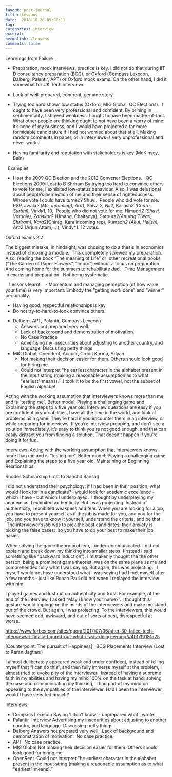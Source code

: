 ```yaml
---
layout: post-journal
title: Lessons
date:  2018-10-26 09:00:11
tag: 
categories: interview
excerpt: 
permalink: /lessons
comments: false
---
```




Learnings from Failure  :

* Preparation, mock interviews, practice is key. I did not do that during IIT D consultancy preparation (BCG), or Oxford (Compass Lexecon, Dalberg, Palantir, APT) or Oxford mock exams. On the other hand, I did it somewhat for UK Tech interviews.

* Lack of well-prepared, coherent, genuine story

* Trying too hard shows low status (Oxford, MIG Global, QC Elections).  I ought to have been very professional and confident. By brining in sentimentality, I showed weakness. I ought to have been matter-of-fact. What other people are thinking ought to not have been a worry of mine: it’s none of my business, and I would have projected a far more formidable candidature if I had not worried about that at all. Making random comments in paper, or in interviews is very unprofessional and never works. 

* Having familiarity and reputation with stakeholders is key (McKinsey, Bain)


  Examples  
- I lost the 2009 QC Election and the 2012 Convener Elections.   QC Elections 2009: Lost to B Shriram By trying too hard to convince others to vote for me, I exhibited low-status behaviour. Also, I was delusional about people’s perception of me and their sense of righteousness. Whose vote I could have turned? Shuvi.  People who did vote for me: PSP, Jwala*2 (Me, incoming), Ara*1, Shiva *2, Nil*2, Kailash*2 (Charu, Surbhi), Vindy*1, 10,  People who did not vote for me: Himadri*2  (Shuvi, Varunie), Zanskar*2 (Umang, Chaitanya), Satpura*2(Anurag Tiwari, Shriram), Kara*2(Chirag, Kara incoming rep), Kumaon*2 (Akul, Helish), Ara*2 (Arjun Attam,… ), Vindy*1. 12 votes. 




Oxford exams 2:2  

The biggest mistake, in hindsight, was chosing to do a thesis in economics instead of choosing a module.  This coompletely screwed my preparation. Also, reading the book “The meaning of Life” or  other recreational books (“The Garden of Paper Flowers”, “Impro”) without a focus on preparation. And coming home for the summers to rehabilitate dad.   
Time Management in exams and preparation.  
Not being systematic.  


   Lessons learnt:    - Momentum and managing perception (of how value your time) is very important. Embody the “getting work done” and “winner” personality.
- Having good, respectful relationships is key
- Do not try-to-hard-to-look convince others. 


* Dalberg, APT, Palantir, Compass Lexecon 
    * Answers not prepared very well. 
    * Lack of background and demonstration of motivation. 
    * No Case Practice
    * Advertising my insecurities about adjusting to another country, and language. Discussing petty things 
* MIG Global, OpenRent, Accurx, Credit Karma, Adyan 
    * Not making their decision easier for them. Others should look good for hiring me. 
    * Could not interpret "he earliest character in the alphabet present in the input string (making a reasonable assumption as to what "earliest" means).”  I took it to be the first vowel, not the subset of English alphabet.







Acting with the working assumption that interviewers knows more than me and is “testing me”. Better model: Playing a challenging game and Explaining the steps to a five year old.
Interview questions are easy if you are confident in your abilities, have all the time in the world, and look at problems as a game. They’re hard if you encounter them in an interview, or while preparing for interviews. If you’re interview prepping, and don’t see a solution immediately, it’s easy to think you’re not good enough, and that can easily distract you from finding a solution. 
That doesn’t happen if you’re doing it for fun. 


Interviews:
Acting with the working assumption that interviewers knows more than me and is “testing me”. Better model: Playing a challenging game and Explaining the steps to a five year old.
Maintaining or Beginning Relationships




Rhodes Scholarship (Lost to Sanchit Bansal)

I did not understand their psychology: if I had been in their position, what would I look for in a candidate? I would look for academic excellence - which I have - but which I underplayed.  I thought by underplaying my academics, I exhibited authenticity. But I was projecting. Instead of authenticity, I exhibited weakness and fear. When you are looking for a job, you have to present yourself as if the job is made for you, and you for the job, and you have to know it yourself, understand the criteria, and be that.  The interviewer’s job was to pick the best candidates; their anxiety is picking the false cases:  so you have to do your best to make their job easier.  

When solving the game theory problem, I under-communicated. I did not explain and break down my thinking into smaller steps. (Instead I said something like “backward induction”). I mistakenly thought the the other person, being a prominent game theorist, was on the same plane as me and comprehended fully what I was saying. But again, this was projecting:   I myself would not have understood what I was saying had I met myself after a few months - just like Rohan Paul did not when I replayed the interview with him.  

I played games and lost out on authenticity and trust. For example, at the end of the interview, I asked “May i know your name?”. I thought this gesture would impinge on the minds of the interviewers and make me stand our of the crowd. But again, I was projecting. To the interviewers, this would have seemed odd, awkward, and out of sorts at best, disrespectful at worse.  

https://www.forbes.com/sites/quora/2017/07/06/after-30-failed-tech-interviews-i-finally-figured-out-what-i-was-doing-wrong/#4bf7f0181a25

[Counterpoint: The pursuit of Happiness]  
BCG Placements Interview (Lost to Karan Jagtiani)

I almost deliberately appeared weak and under confident, instead of telling myself that “I can do this”, and then fully immerse myself at the problem, I almost tried to evoke pity of the interviewer.  Instead of having a supreme faith in my abilities and having my mind 100% on the task at hand: solving the case and communicating my thinking,  I had part of my mind on appealing to the sympathies of the interviewer. Had I been the interviewer, would I have selected myself?   





Interviews 
* Compass Lexecon Saying ‘I don’t know’ - unprepared what I wrote  
* Palantir  Interview Advertising my insecurities about adjusting to another country, and language. Discussing petty things  
* Dalberg Answers not prepared very well.  Lack of background and demonstration of motivation.  No case practice.  
* APT  No case practice.  
* MIG Global Not making their decision easier for them. Others should look good for hiring me.  
* OpenRent  Could not interpret "he earliest character in the alphabet present in the input string (making a reasonable assumption as to what "earliest" means).”   


